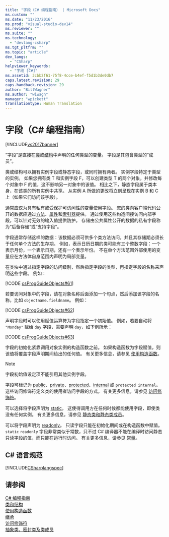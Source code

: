 ```yaml
---
title: "字段（C# 编程指南） | Microsoft Docs"
ms.custom: ""
ms.date: "11/23/2016"
ms.prod: "visual-studio-dev14"
ms.reviewer: ""
ms.suite: ""
ms.technology: 
  - "devlang-csharp"
ms.tgt_pltfrm: ""
ms.topic: "article"
dev_langs: 
  - "CSharp"
helpviewer_keywords: 
  - "字段 [C#]"
ms.assetid: 3cbb2f61-75f8-4cce-b4ef-f5d1b3de0db7
caps.latest.revision: 29
caps.handback.revision: 29
author: "BillWagner"
ms.author: "wiwagn"
manager: "wpickett"
translationtype: Human Translation
---
```

# 字段（C# 编程指南）
[!INCLUDE[vs2017banner](../../../csharp/includes/vs2017banner.md)]

“字段”是直接在[类](../../../csharp/language-reference/keywords/class.md)或[结构](../../../csharp/language-reference/keywords/struct.md)中声明的任何类型的变量。  字段是其包含类型的“成员”。  
  
 类或结构可以拥有实例字段或静态字段，或同时拥有两者。  实例字段特定于类型的实例。  如果您拥有类 T 和实例字段 F，可以创建类型 T 的两个对象，并修改每个对象中 F 的值，这不影响另一对象中的该值。  相比之下，静态字段属于类本身，在该类的所有实例中共享。  从实例 A 所做的更改将立刻呈现在实例 B 和 C 上（如果它们访问该字段）。  
  
 通常应仅为具有私有或受保护可访问性的变量使用字段。  您的类向客户端代码公开的数据应通过[方法](../../../csharp/programming-guide/classes-and-structs/methods.md)、[属性](../../../csharp/programming-guide/classes-and-structs/properties.md)和[索引器](../../../csharp/programming-guide/indexers/index.md)提供。  通过使用这些构造间接访问内部字段，可以针对无效的输入值提供防护。  存储由公共属性公开的数据的私有字段称为“后备存储”或“支持字段”。  
  
 字段通常存储这样的数据：该数据必须可供多个类方法访问，并且其存储期必须长于任何单个方法的生存期。  例如，表示日历日期的类可能有三个整数字段：一个表示月份，一个表示日期，还有一个表示年份。  不在单个方法范围外部使用的变量应在方法体自身范围内声明为局部变量。  
  
 在类块中通过指定字段的访问级别，然后指定字段的类型，再指定字段的名称来声明这些字段。  例如：  
  
 [!CODE [csProgGuideObjects#61](../CodeSnippet/VS_Snippets_VBCSharp/csProgGuideObjects#61)]  
  
 若要访问对象中的字段，请在对象名称后面添加一个句点，然后添加该字段的名称，比如 `objectname.fieldname`。  例如：  
  
 [!CODE [csProgGuideObjects#62](../CodeSnippet/VS_Snippets_VBCSharp/csProgGuideObjects#62)]  
  
 声明字段时可以使用赋值运算符为字段指定一个初始值。  例如，若要自动将 `"Monday"` 赋给 `day` 字段，需要声明 `day`，如下例所示：  
  
 [!CODE [csProgGuideObjects#63](../CodeSnippet/VS_Snippets_VBCSharp/csProgGuideObjects#63)]  
  
 字段的初始化紧靠调用对象实例的构造函数之前。  如果构造函数为字段赋值，则该值将覆盖字段声明期间给出的任何值。  有关更多信息，请参见 [使用构造函数](../../../csharp/programming-guide/classes-and-structs/using-constructors.md)。  
  
> [!NOTE]
>  字段初始值设定项不能引用其他实例字段。  
  
 字段可标记为 [public](../../../csharp/language-reference/keywords/public.md)、[private](../../../csharp/language-reference/keywords/private.md)、[protected](../../../csharp/language-reference/keywords/protected.md)、[internal](../../../csharp/language-reference/keywords/internal.md) 或 `protected internal`。  这些访问修饰符定义类的使用者访问字段的方式。  有关更多信息，请参见 [访问修饰符](../../../csharp/programming-guide/classes-and-structs/access-modifiers.md)。  
  
 可以选择将字段声明为 [static](../../../csharp/language-reference/keywords/static.md)。  这使得调用方在任何时候都能使用字段，即使类没有任何实例。  有关更多信息，请参见 [静态类和静态类成员](../../../csharp/programming-guide/classes-and-structs/static-classes-and-static-class-members.md)。  
  
 可以将字段声明为 [readonly](../../../csharp/language-reference/keywords/readonly.md)。  只读字段只能在初始化期间或在构造函数中赋值。  `static` `readonly` 字段非常类似于常数，只不过 C\# 编译器不能在编译时访问静态只读字段的值，而只能在运行时访问。  有关更多信息，请参见 [常量](../../../csharp/programming-guide/classes-and-structs/constants.md)。  
  
## C\# 语言规范  
 [!INCLUDE[CSharplangspec](../../../csharp/language-reference/keywords/includes/csharplangspec_md.md)]  
  
## 请参阅  
 [C\# 编程指南](../../../csharp/programming-guide/index.md)   
 [类和结构](../../../csharp/programming-guide/classes-and-structs/index.md)   
 [使用构造函数](../../../csharp/programming-guide/classes-and-structs/using-constructors.md)   
 [继承](../../../csharp/programming-guide/classes-and-structs/inheritance.md)   
 [访问修饰符](../../../csharp/programming-guide/classes-and-structs/access-modifiers.md)   
 [抽象类、密封类及类成员](../../../csharp/programming-guide/classes-and-structs/abstract-and-sealed-classes-and-class-members.md)